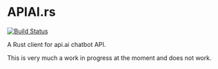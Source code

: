 # APIAI.rs

[![Build Status](https://travis-ci.org/ravenscroftj/apiai.rs.svg?branch=master)](https://travis-ci.org/ravenscroftj/apiai.rs)

A Rust client for api.ai chatbot API.

This is very much a work in progress at the moment and does not work.
